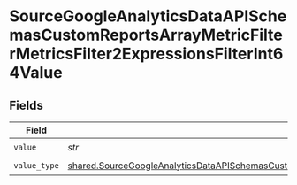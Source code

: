# SourceGoogleAnalyticsDataAPISchemasCustomReportsArrayMetricFilterMetricsFilter2ExpressionsFilterInt64Value


## Fields

| Field                                                                                                                                                                                                                                                              | Type                                                                                                                                                                                                                                                               | Required                                                                                                                                                                                                                                                           | Description                                                                                                                                                                                                                                                        |
| ------------------------------------------------------------------------------------------------------------------------------------------------------------------------------------------------------------------------------------------------------------------ | ------------------------------------------------------------------------------------------------------------------------------------------------------------------------------------------------------------------------------------------------------------------ | ------------------------------------------------------------------------------------------------------------------------------------------------------------------------------------------------------------------------------------------------------------------ | ------------------------------------------------------------------------------------------------------------------------------------------------------------------------------------------------------------------------------------------------------------------ |
| `value`                                                                                                                                                                                                                                                            | *str*                                                                                                                                                                                                                                                              | :heavy_check_mark:                                                                                                                                                                                                                                                 | N/A                                                                                                                                                                                                                                                                |
| `value_type`                                                                                                                                                                                                                                                       | [shared.SourceGoogleAnalyticsDataAPISchemasCustomReportsArrayMetricFilterMetricsFilter2ExpressionsFilterFilter4ValueType](../../models/shared/sourcegoogleanalyticsdataapischemascustomreportsarraymetricfiltermetricsfilter2expressionsfilterfilter4valuetype.md) | :heavy_check_mark:                                                                                                                                                                                                                                                 | N/A                                                                                                                                                                                                                                                                |
